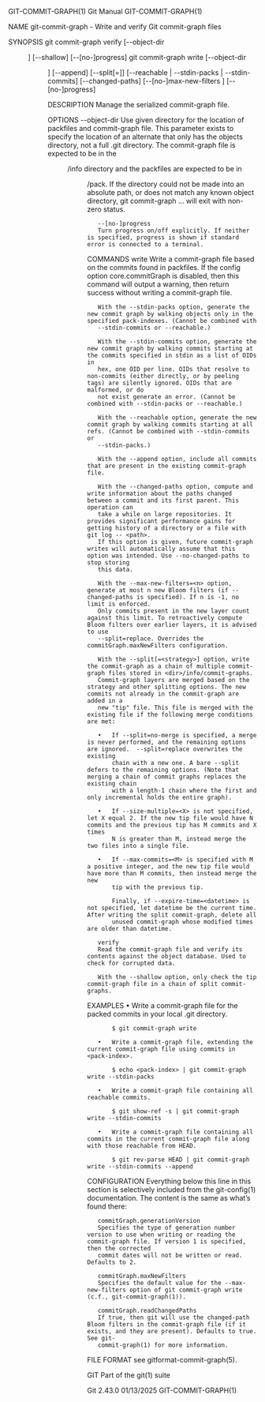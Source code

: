 GIT-COMMIT-GRAPH(1)							  Git Manual							   GIT-COMMIT-GRAPH(1)

NAME
       git-commit-graph - Write and verify Git commit-graph files

SYNOPSIS
       git commit-graph verify [--object-dir <dir>] [--shallow] [--[no-]progress]
       git commit-graph write [--object-dir <dir>] [--append]
			       [--split[=<strategy>]] [--reachable | --stdin-packs | --stdin-commits]
			       [--changed-paths] [--[no-]max-new-filters <n>] [--[no-]progress]
			       <split options>

DESCRIPTION
       Manage the serialized commit-graph file.

OPTIONS
       --object-dir
	   Use given directory for the location of packfiles and commit-graph file. This parameter exists to specify the location of an alternate that only
	   has the objects directory, not a full .git directory. The commit-graph file is expected to be in the <dir>/info directory and the packfiles are
	   expected to be in <dir>/pack. If the directory could not be made into an absolute path, or does not match any known object directory, git
	   commit-graph ...  will exit with non-zero status.

       --[no-]progress
	   Turn progress on/off explicitly. If neither is specified, progress is shown if standard error is connected to a terminal.

COMMANDS
       write
	   Write a commit-graph file based on the commits found in packfiles. If the config option core.commitGraph is disabled, then this command will output
	   a warning, then return success without writing a commit-graph file.

	   With the --stdin-packs option, generate the new commit graph by walking objects only in the specified pack-indexes. (Cannot be combined with
	   --stdin-commits or --reachable.)

	   With the --stdin-commits option, generate the new commit graph by walking commits starting at the commits specified in stdin as a list of OIDs in
	   hex, one OID per line. OIDs that resolve to non-commits (either directly, or by peeling tags) are silently ignored. OIDs that are malformed, or do
	   not exist generate an error. (Cannot be combined with --stdin-packs or --reachable.)

	   With the --reachable option, generate the new commit graph by walking commits starting at all refs. (Cannot be combined with --stdin-commits or
	   --stdin-packs.)

	   With the --append option, include all commits that are present in the existing commit-graph file.

	   With the --changed-paths option, compute and write information about the paths changed between a commit and its first parent. This operation can
	   take a while on large repositories. It provides significant performance gains for getting history of a directory or a file with git log -- <path>.
	   If this option is given, future commit-graph writes will automatically assume that this option was intended. Use --no-changed-paths to stop storing
	   this data.

	   With the --max-new-filters=<n> option, generate at most n new Bloom filters (if --changed-paths is specified). If n is -1, no limit is enforced.
	   Only commits present in the new layer count against this limit. To retroactively compute Bloom filters over earlier layers, it is advised to use
	   --split=replace. Overrides the commitGraph.maxNewFilters configuration.

	   With the --split[=<strategy>] option, write the commit-graph as a chain of multiple commit-graph files stored in <dir>/info/commit-graphs.
	   Commit-graph layers are merged based on the strategy and other splitting options. The new commits not already in the commit-graph are added in a
	   new "tip" file. This file is merged with the existing file if the following merge conditions are met:

	   •   If --split=no-merge is specified, a merge is never performed, and the remaining options are ignored.  --split=replace overwrites the existing
	       chain with a new one. A bare --split defers to the remaining options. (Note that merging a chain of commit graphs replaces the existing chain
	       with a length-1 chain where the first and only incremental holds the entire graph).

	   •   If --size-multiple=<X> is not specified, let X equal 2. If the new tip file would have N commits and the previous tip has M commits and X times
	       N is greater than M, instead merge the two files into a single file.

	   •   If --max-commits=<M> is specified with M a positive integer, and the new tip file would have more than M commits, then instead merge the new
	       tip with the previous tip.

	       Finally, if --expire-time=<datetime> is not specified, let datetime be the current time. After writing the split commit-graph, delete all
	       unused commit-graph whose modified times are older than datetime.

       verify
	   Read the commit-graph file and verify its contents against the object database. Used to check for corrupted data.

	   With the --shallow option, only check the tip commit-graph file in a chain of split commit-graphs.

EXAMPLES
       •   Write a commit-graph file for the packed commits in your local .git directory.

	       $ git commit-graph write

       •   Write a commit-graph file, extending the current commit-graph file using commits in <pack-index>.

	       $ echo <pack-index> | git commit-graph write --stdin-packs

       •   Write a commit-graph file containing all reachable commits.

	       $ git show-ref -s | git commit-graph write --stdin-commits

       •   Write a commit-graph file containing all commits in the current commit-graph file along with those reachable from HEAD.

	       $ git rev-parse HEAD | git commit-graph write --stdin-commits --append

CONFIGURATION
       Everything below this line in this section is selectively included from the git-config(1) documentation. The content is the same as what’s found there:

       commitGraph.generationVersion
	   Specifies the type of generation number version to use when writing or reading the commit-graph file. If version 1 is specified, then the corrected
	   commit dates will not be written or read. Defaults to 2.

       commitGraph.maxNewFilters
	   Specifies the default value for the --max-new-filters option of git commit-graph write (c.f., git-commit-graph(1)).

       commitGraph.readChangedPaths
	   If true, then git will use the changed-path Bloom filters in the commit-graph file (if it exists, and they are present). Defaults to true. See git-
	   commit-graph(1) for more information.

FILE FORMAT
       see gitformat-commit-graph(5).

GIT
       Part of the git(1) suite

Git 2.43.0								  01/13/2025							   GIT-COMMIT-GRAPH(1)

